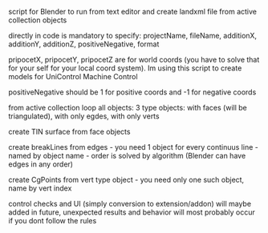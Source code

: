 script for Blender to run from text editor and create landxml file from active collection objects

directly in code is mandatory to specify: projectName, fileName, additionX, additionY, additionZ, positiveNegative, format

pripocetX, pripocetY, pripocetZ are for world coords (you have to solve that for your self for your local coord system). Im using this script to create models for UniControl Machine Control

positiveNegative should be 1 for positive coords and -1 for negative coords

from active collection loop all objects: 3 type objects: with faces (will be triangulated), with only egdes, with only verts

create TIN surface from face objects 

create breakLines from edges - you need 1 object for every continuus line - named by object name - order is solved by algorithm (Blender can have edges in any order)

create CgPoints from vert type object - you need only one such object, name by vert index

control checks and UI (simply conversion to extension/addon) will maybe added in future, unexpected results and behavior will most probably occur if you dont follow the rules
